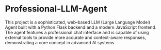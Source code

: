 # Professional-LLM-Agent
This project is a sophisticated, web-based LLM (Large Language Model) Agent built with a Python Flask backend and a modern JavaScript frontend. The agent features a professional chat interface and is capable of using external tools to provide more accurate and context-aware responses, demonstrating a core concept in advanced AI systems
